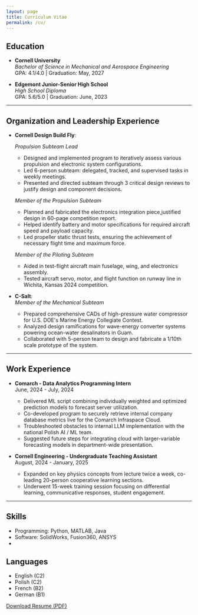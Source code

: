```yaml
---
layout: page
title: Curriculum Vitae
permalink: /cv/
---
```


## Education
  - **Cornell University**  
    *Bachelor of Science in Mechanical and Aerospace Engineering*  
    GPA: 4.1/4.0 | Graduation: May, 2027

  - **Edgemont Junior-Senior High School**  
    *High School Diploma*  
    GPA: 5.6/5.0 | Graduation: June, 2023

      
  ---

## Organization and Leadership Experience

  - **Cornell Design Build Fly**:
  
    *Propulsion Subteam Lead*    
    - Designed and implemented program to iteratively assess various propulsion and electronic system configurations. 
    - Led 6-person subteam: delegated, tracked, and supervised tasks in weekly meetings. 
    - Presented and directed subteam through 3 critical design reviews to justify design and component decisions. 
    
    *Member of the Propulsion Subteam* 
    - Planned and fabricated the electronics integration piece,justified design in 60-page competition report.  
    - Helped identify battery and motor specifications for required aircraft speed and payload capacity. 
    - Led propeller static thrust tests, ensuring the achievement of necessary flight time and maximum force.    
      
    *Member of the Piloting Subteam*    
    - Aided in test-flight aircraft main fuselage, wing, and electronics assembly. 
    - Tested aircraft servo, motor, and flight function on runway line in Wichita, Kansas 2024 competition. 

  - **C-Salt**:  
  *Member of the Mechanical Subteam*  
    - Prepared comprehensive CADs of high-pressure water compressor for U.S. DOE's Marine Energy Collegiate Contest. 
    - Analyzed design ramifications for wave-energy converter systems powering ocean-water desalinators in Guam.
    - Collaborated with 5-person team to design and fabricate a 1/10th scale prototype of the system.  

  ---

## Work Experience

  - **Comarch - Data Analytics Programming Intern**  
    June, 2024 - July, 2024  
    - Delivered ML script combining individually weighted and optimized prediction models to forecast server utilization. 
    - Co-developed program to securely retrieve internal company database metrics live for the Comarch Infraspace Cloud. 
    - Troubleshooted obstacles to internal LLM implementation with the national Polish AI / ML team. 
    - Suggested future steps for integrating cloud with larger-variable forecasting models in department-wide presentation.  

  - **Cornell Engineering - Undergraduate Teaching Assistant**  
    August, 2024 - January, 2025
    - Expanded on key physics concepts from lecture twice a week, co-leading 20-person cooperative learning sections. 
    - Underwent 15-week training session focusing on differential learning, communicative responses, student engagement.


      
  ---
## Skills
  - Programming: Python, MATLAB, Java
  - Software: SolidWorks, Fusion360, ANSYS
  - 

## Languages
  - English (C2)
  - Polish (C2)
  - French (B2)
  - German (B1)

  <div class="resume-download">
    <a href="{{ site.baseurl }}/assets/files/IROP_CV.pdf" class="download-button" download>
        Download Resume (PDF)
    </a>
  </div>
 
